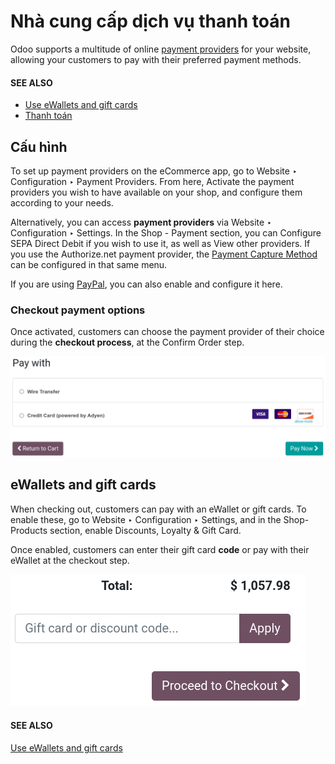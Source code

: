 # Nhà cung cấp dịch vụ thanh toán

Odoo supports a multitude of online
[payment providers](applications/finance/payment_providers.md) for your website, allowing your
customers to pay with their preferred payment methods.

#### SEE ALSO
- [Use eWallets and gift cards](applications/sales/sales/products_prices/ewallets_giftcards.md)
- [Thanh toán](applications/websites/ecommerce/checkout.md)

## Cấu hình

To set up payment providers on the eCommerce app, go to Website ‣ Configuration
‣ Payment Providers. From here, Activate the payment providers you wish to have
available on your shop, and configure them according to your needs.

Alternatively, you can access **payment providers** via Website ‣ Configuration
‣ Settings. In the Shop - Payment section, you can Configure SEPA Direct
Debit if you wish to use it, as well as View other providers. If you use the
Authorize.net payment provider, the
[Payment Capture Method](applications/finance/payment_providers.md#payment-providers-manual-capture) can be configured in that same menu.

If you are using [PayPal](applications/finance/payment_providers/paypal.md), you can also enable and
configure it here.

### Checkout payment options

Once activated, customers can choose the payment provider of their choice during the **checkout
process**, at the Confirm Order step.

![Payment provider selection at checkout](../../../.gitbook/assets/payments-checkout.png)

## eWallets and gift cards

When checking out, customers can pay with an eWallet or gift cards. To enable these, go to
Website ‣ Configuration ‣ Settings, and in the Shop-Products
section, enable Discounts, Loyalty & Gift Card.

Once enabled, customers can enter their gift card **code** or pay with their eWallet at the checkout
step.

![Enter gift card code to process checkout](../../../.gitbook/assets/payments-ewallets-giftcards.png)

#### SEE ALSO
[Use eWallets and gift cards](applications/sales/sales/products_prices/ewallets_giftcards.md)

